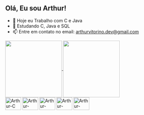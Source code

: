 ## Olá, Eu sou Arthur!

- 🔭 Hoje eu Trabalho com C e Java
- 🌱 Estudando C, Java e SQL
- 📫 Entre em contato no email: arthurvitorino.dev@gmail.com

<div>
<a href="https://github.com/anuraghazra/github-readme-stats">
  <img height=179 align="center" src="https://github-readme-stats.vercel.app/api?username=miguellitos&theme=github_dark" />
</a>
  
<a href="https://github.com/anuraghazra/convoychat">
  <img height=179 align="center" src="https://github-readme-stats.vercel.app/api/top-langs?username=miguellitos&layout=compact&langs_count=8&card_width=320&theme=github_dark" />
</a>

</div>
<div style="display: inline_block"><cbr>
  <img align="center" alt="Arthur-C" height="40" width="50" img src="https://cdn.jsdelivr.net/gh/devicons/devicon@latest/icons/c/c-original.svg"/>
  <img align="center" alt="Arthur-Java" height="40" width="50" img src="https://cdn.jsdelivr.net/gh/devicons/devicon@latest/icons/java/java-original.svg" /> 
  <img align="center" alt="Arthur-MySql" height="40" width="50" img src="https://cdn.jsdelivr.net/gh/devicons/devicon@latest/icons/mysql/mysql-plain-wordmark.svg" />
  <img align="center" alt="Arthur-HTML" height="40" width="50" img src="https://cdn.jsdelivr.net/gh/devicons/devicon@latest/icons/html5/html5-original.svg" />
  <img align="center" alt="Arthur-CSS" height="40" width="50" img src="https://cdn.jsdelivr.net/gh/devicons/devicon@latest/icons/css3/css3-original.svg" />
</div>
  
##
